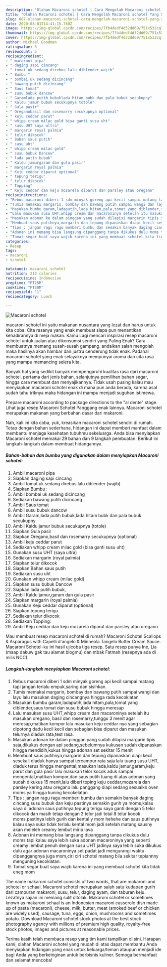 ```yaml
---
description: "Olahan Macaroni schotel | Cara Mengolah Macaroni schotel Yang Sedap"
title: "Olahan Macaroni schotel | Cara Mengolah Macaroni schotel Yang Sedap"
slug: 687-olahan-macaroni-schotel-cara-mengolah-macaroni-schotel-yang-sedap
date: 2020-08-01T14:41:15.780Z
image: https://img-global.cpcdn.com/recipes/7fb4dedf4d32dd69/751x532cq70/macaroni-schotel-foto-resep-utama.jpg
thumbnail: https://img-global.cpcdn.com/recipes/7fb4dedf4d32dd69/751x532cq70/macaroni-schotel-foto-resep-utama.jpg
cover: https://img-global.cpcdn.com/recipes/7fb4dedf4d32dd69/751x532cq70/macaroni-schotel-foto-resep-utama.jpg
author: Michael Goodman
ratingvalue: 3
reviewcount: 5
recipeingredient:
- " macaroni pipa"
- " daging sapi cincang"
- " tomat uk sedang direbus lalu diblender wajib"
- " Bumbu "
- " bombai uk sedang dicincang"
- " bawang putih dicincang"
- " Saus tomat"
- " susu bubuk dancow"
- " Garamlada putih bubuklada hitam bubk dan pala bubuk secukupny"
- " Kaldu jamur bubuk secukupnya totole"
- " Gula pasir"
- " Oreganobasil dan rosemarry secukupnya optional"
- " keju ceddar parut"
- " whipp cream milac gold bisa ganti susu uht"
- " susu UHT saya ultra"
- " margarin royal palmia"
- " telur dikocok"
- " Bahan saus putih"
- " susu uht"
- " whipp cream milac gold"
- " susu bubuk Dancow"
- " lada putih bubuk"
- " Kaldu jamurgaram dan gula pasir"
- " margarin royal palmia"
- " Keju ceddar diparut optional"
- " tepung terigu"
- " telur dikocok"
- " Topping"
- " Keju ceddar dan keju mozarela diparut dan parsley atau oregano"
recipeinstructions:
- "Rebus macaroni diberi 1 sdm minyak goreng api kecil sampai matang tapi jangan terlalu empuk,saring dan sisihkan."
- "Tumis memakai margarin, bombay dan bawang putih sampai wangi dan layu lalu masukan daging cincangnya hingga rada kecoklatan"
- "Masukan bumbu garam,ladaputih,lada hitam,pala,tomat yang diblender,saus tomat dan susu bubuk hingga meresap"
- "Lalu masukan susu UHT,whipp cream dan macaroninya setelah itu masukan oregano, basil dan rosemarry,tunggu 3 menit agar meresap,matikan kompor lalu masukan keju ceddar nya yang sebagian dipotong dadu kecil kecil dan sebagian bisa diparut dan masukan telurnya diaduk rata,test rasa."
- "Masukan adonan ke dalam pinggan yang sudah dilapisi margarin tipis saja,dikukus dengan api sedang,sebelumnya kukusan sudah dipanaskan hingga mendidih,kukus hingga adonan set sekitar 15 menit"
- "Membuat saus putihnya,margarin dan tepung dipanaskan diapi kecil sesekali diaduk hanya sampai tercampur rata saja lalu tuang susu UHT, diaduk terus hingga mengental,masukan lada,kaldu jamur,garam,keju parut dan gula pasir lalu masukan telor kocok aduk sampai mengental,matikan kompor,dan saus putih tuang di atas adonan yang sudah dikukus 15 menit,lalu diberi toping keju ceddar,mozarela dan parsley kering atau oregano lalu panggang diapi sedang sesuaikn oven moms ya hingga kuning kecokelatan"
- "Tips : jangan ragu ragu memberi bumbu dan semakin banyak daging cincang,susu bubuk dan keju pastinya.semakin gurih ya moms,kalau saya di adonan saus putihnya,tepung terigu saya ganti dengan 5 telor dikocok dan masih tetap dengan 3 telor jadi total 8 telur kocok moms,pastinya lebih gurih dan kental y mom hehehe dan saus putihnya kalau saya suka tidak terlalu kental mom jadi setelah matang sausny akan meleleh creamy lembut mirip lava"
- "Adonan ini memang bisa langsung dipanggang tanpa dikukus dulu moms tapi kalau saya lebih suka adonan macaroninya yang seperti creamy lembut penuh dengan susu UHT jadinya saya lebih suka dikukus dulu agar adonan macaroninya set padat jadi mengurangi waktu dipanggangnya juga mom,ciri ciri schotel matang bila sekitar tepiannny menguning kecoklatan."
- "Tomat segar buat saya wajib karena ini yang membuat schotel kita tidak eneg mom"
categories:
- Resep
tags:
- macaroni
- schotel

katakunci: macaroni schotel 
nutrition: 213 calories
recipecuisine: Indonesian
preptime: "PT25M"
cooktime: "PT50M"
recipeyield: "1"
recipecategory: Lunch

---
```



![Macaroni schotel](https://img-global.cpcdn.com/recipes/7fb4dedf4d32dd69/751x532cq70/macaroni-schotel-foto-resep-utama.jpg)


macaroni schotel ini yaitu makanan nusantara yang lezat dan harus untuk kita coba. Cita rasanya yang enak membuat siapa pun menantikan kehadirannya di meja makan.
Kamu Lagi mencari inspirasi resep macaroni schotel untuk jualan atau dikonsumsi sendiri yang Paling Enak? Cara membuatnya memang susah-susah gampang. andaikan salah mengolah maka hasilnya akan hambar dan justru cenderung tidak enak. Padahal macaroni schotel yang enak selayaknya mempunyai aroma dan cita rasa yang mampu memancing selera kita.

Banyak hal yang sedikit banyak mempengaruhi kualitas rasa dari macaroni schotel, pertama dari jenis bahan, selanjutnya pemilihan bahan segar, hingga cara membuat dan menyajikannya. Tidak usah pusing kalau mau menyiapkan macaroni schotel enak di mana pun anda berada, karena asal sudah tahu triknya maka hidangan ini mampu menjadi suguhan istimewa.

Prepare macaroni according to package directions to the &#34;al dente&#34; stage. Lihat juga resep Macaroni Schotel Panggang enak lainnya. Macaroni schotel merupakan makanan yang berbahan dasar dari makaroni.


Nah, kali ini kita coba, yuk, kreasikan macaroni schotel sendiri di rumah. Tetap dengan bahan sederhana, hidangan ini dapat memberi manfaat dalam membantu menjaga kesehatan tubuhmu sekeluarga. Anda bisa menyiapkan Macaroni schotel memakai 29 bahan dan 9 langkah pembuatan. Berikut ini langkah-langkah dalam membuat hidangannya.

<!--inarticleads1-->

##### Bahan-bahan dan bumbu yang digunakan dalam menyiapkan Macaroni schotel:

1. Ambil  macaroni pipa
1. Siapkan  daging sapi cincang
1. Ambil  tomat uk sedang direbus lalu diblender (wajib)
1. Siapkan  Bumbu :
1. Ambil  bombai uk sedang dicincang
1. Sediakan  bawang putih dicincang
1. Ambil  Saus tomat
1. Ambil  susu bubuk dancow
1. Ambil  Garam,lada putih bubuk,lada hitam bubk dan pala bubuk secukupny
1. Ambil  Kaldu jamur bubuk secukupnya (totole)
1. Siapkan  Gula pasir
1. Siapkan  Oregano,basil dan rosemarry secukupnya (optional)
1. Ambil  keju ceddar parut
1. Sediakan  whipp cream milac gold (bisa ganti susu uht)
1. Gunakan  susu UHT (saya ultra)
1. Sediakan  margarin (royal palmia)
1. Siapkan  telur dikocok
1. Siapkan  Bahan saus putih
1. Sediakan  susu uht
1. Gunakan  whipp cream (milac gold)
1. Siapkan  susu bubuk Dancow
1. Siapkan  lada putih bubuk,
1. Ambil  Kaldu jamur,garam dan gula pasir
1. Siapkan  margarin (royal palmia)
1. Gunakan  Keju ceddar diparut (optional)
1. Siapkan  tepung terigu
1. Sediakan  telur dikocok
1. Sediakan  Topping:
1. Ambil  Keju ceddar dan keju mozarela diparut dan parsley atau oregano


Mau membuat resep macaroni schotel di rumah? Macaroni Schotel Scallops &amp; Asparagus with Capelli d&#39;angelo &amp; Minneola Tangelo Butter Cream Sauce. Macaroni Schotel-ku ini hasil ujicoba tiga resep. Satu resep punya Ine, Lia (maap dakuw gak tau alamat blogmu) dan mbak Fatmah (resepnya ada di milis NCC). 

<!--inarticleads2-->

##### Langkah-langkah menyiapkan Macaroni schotel:

1. Rebus macaroni diberi 1 sdm minyak goreng api kecil sampai matang tapi jangan terlalu empuk,saring dan sisihkan.
1. Tumis memakai margarin, bombay dan bawang putih sampai wangi dan layu lalu masukan daging cincangnya hingga rada kecoklatan
1. Masukan bumbu garam,ladaputih,lada hitam,pala,tomat yang diblender,saus tomat dan susu bubuk hingga meresap
1. Lalu masukan susu UHT,whipp cream dan macaroninya setelah itu masukan oregano, basil dan rosemarry,tunggu 3 menit agar meresap,matikan kompor lalu masukan keju ceddar nya yang sebagian dipotong dadu kecil kecil dan sebagian bisa diparut dan masukan telurnya diaduk rata,test rasa.
1. Masukan adonan ke dalam pinggan yang sudah dilapisi margarin tipis saja,dikukus dengan api sedang,sebelumnya kukusan sudah dipanaskan hingga mendidih,kukus hingga adonan set sekitar 15 menit
1. Membuat saus putihnya,margarin dan tepung dipanaskan diapi kecil sesekali diaduk hanya sampai tercampur rata saja lalu tuang susu UHT, diaduk terus hingga mengental,masukan lada,kaldu jamur,garam,keju parut dan gula pasir lalu masukan telor kocok aduk sampai mengental,matikan kompor,dan saus putih tuang di atas adonan yang sudah dikukus 15 menit,lalu diberi toping keju ceddar,mozarela dan parsley kering atau oregano lalu panggang diapi sedang sesuaikn oven moms ya hingga kuning kecokelatan
1. Tips : jangan ragu ragu memberi bumbu dan semakin banyak daging cincang,susu bubuk dan keju pastinya.semakin gurih ya moms,kalau saya di adonan saus putihnya,tepung terigu saya ganti dengan 5 telor dikocok dan masih tetap dengan 3 telor jadi total 8 telur kocok moms,pastinya lebih gurih dan kental y mom hehehe dan saus putihnya kalau saya suka tidak terlalu kental mom jadi setelah matang sausny akan meleleh creamy lembut mirip lava
1. Adonan ini memang bisa langsung dipanggang tanpa dikukus dulu moms tapi kalau saya lebih suka adonan macaroninya yang seperti creamy lembut penuh dengan susu UHT jadinya saya lebih suka dikukus dulu agar adonan macaroninya set padat jadi mengurangi waktu dipanggangnya juga mom,ciri ciri schotel matang bila sekitar tepiannny menguning kecoklatan.
1. Tomat segar buat saya wajib karena ini yang membuat schotel kita tidak eneg mom


The name makaroni schotel consists of two words, that are makaroni and schotel or schaal. Macaroni schotel merupakan salah satu kudapan gurih dari campuran makaroni, susu, telur, daging ayam, dan taburan keju. Lezatnya sajian ini memang sulit ditolak. Makaroni schotel or sometimes known as makaroni schaal is an Indonesian macaroni casserole dish made up of pasta (macaroni), cheese, milk, butter, meat (smoked beef or chicken are widely used), sausage, tuna, eggs, onion, mushrooms and sometimes potato. Download Macaroni schotel stock photos at the best stock photography agency with millions of premium high quality, royalty-free stock photos, images and pictures at reasonable prices. 

Terima kasih telah membaca resep yang tim kami tampilkan di sini. Harapan kami, olahan Macaroni schotel yang mudah di atas dapat membantu Anda menyiapkan hidangan yang enak untuk keluarga/teman ataupun menjadi ide bagi Anda yang berkeinginan untuk berbisnis kuliner. Semoga bermanfaat dan selamat mencoba!
